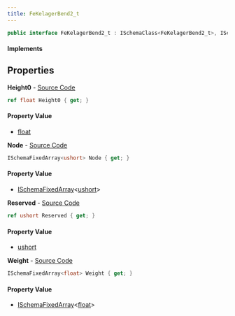 ```yaml
---
title: FeKelagerBend2_t
---
```


```csharp
public interface FeKelagerBend2_t : ISchemaClass<FeKelagerBend2_t>, ISchemaField, ISchemaClass, INativeHandle
```

#### Implements

## Properties

**Height0** - [Source Code](https://github.com/swiftly-solution/swiftlys2/blob/master/managed/src/SwiftlyS2.Generated/Schemas/Interfaces/FeKelagerBend2_t.cs#L18)

```csharp
ref float Height0 { get; }
```

#### Property Value

- [float](https://learn.microsoft.com/dotnet/api/system.single)

**Node** - [Source Code](https://github.com/swiftly-solution/swiftlys2/blob/master/managed/src/SwiftlyS2.Generated/Schemas/Interfaces/FeKelagerBend2_t.cs#L20)

```csharp
ISchemaFixedArray<ushort> Node { get; }
```

#### Property Value

- [ISchemaFixedArray](/docs/api/shared/schemas/ischemafixedarray-1)<[ushort](https://learn.microsoft.com/dotnet/api/system.uint16)>

**Reserved** - [Source Code](https://github.com/swiftly-solution/swiftlys2/blob/master/managed/src/SwiftlyS2.Generated/Schemas/Interfaces/FeKelagerBend2_t.cs#L22)

```csharp
ref ushort Reserved { get; }
```

#### Property Value

- [ushort](https://learn.microsoft.com/dotnet/api/system.uint16)

**Weight** - [Source Code](https://github.com/swiftly-solution/swiftlys2/blob/master/managed/src/SwiftlyS2.Generated/Schemas/Interfaces/FeKelagerBend2_t.cs#L16)

```csharp
ISchemaFixedArray<float> Weight { get; }
```

#### Property Value

- [ISchemaFixedArray](/docs/api/shared/schemas/ischemafixedarray-1)<[float](https://learn.microsoft.com/dotnet/api/system.single)>


